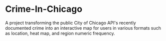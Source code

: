 # Crime-In-Chicago
A project transforming the public City of Chicago API's recently documented crime into an interactive map for users in various formats such as location, heat map, and region numeric frequency.
